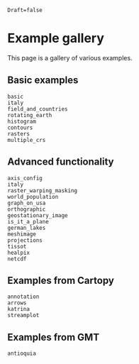 ```@meta
Draft=false
```

# Example gallery

This page is a gallery of various examples.

## Basic examples

```@overviewgallery
basic
italy
field_and_countries
rotating_earth
histogram
contours
rasters
multiple_crs
```

## Advanced functionality

```@overviewgallery
axis_config
italy
raster_warping_masking
world_population
graph_on_usa
orthographic
geostationary_image
is_it_a_plane
german_lakes
meshimage
projections
tissot
healpix
netcdf
```

## Examples from Cartopy

```@overviewgallery
annotation
arrows
katrina
streamplot
```

## Examples from GMT

```@overviewgallery
antioquia
```
